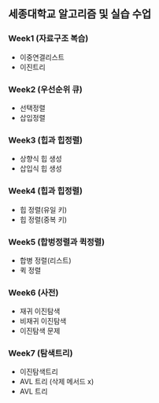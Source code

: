 ## 세종대학교 알고리즘 및 실습 수업
### Week1 (자료구조 복습)
- 이중연결리스트
- 이진트리
### Week2 (우선순위 큐)
- 선택정렬
- 삽입정렬
### Week3 (힙과 힙정렬)
- 상향식 힙 생성
- 삽입식 힙 생성
### Week4 (힙과 힙정렬)
- 힙 정렬(유일 키)
- 힙 정렬(중복 키)
### Week5 (합벙정렬과 퀵정렬)
- 합병 정렬(리스트)
- 퀵 정렬
### Week6 (사전)
- 재귀 이진탐색
- 비재귀 이진탐색
- 이진탐색 문제
### Week7 (탐색트리)
- 이진탐색트리
- AVL 트리 (삭제 메서드 x)
- AVL 트리
